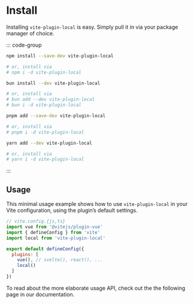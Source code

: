 # Install

Installing `vite-plugin-local` is easy. Simply pull it in via your package manager of choice.

::: code-group

```bash [npm]
npm install --save-dev vite-plugin-local

# or, install via
# npm i -d vite-plugin-local
```

```bash [bun]
bun install --dev vite-plugin-local

# or, install via
# bun add --dev vite-plugin-local
# bun i -d vite-plugin-local
```

```bash [pnpm]
pnpm add --save-dev vite-plugin-local

# or, install via
# pnpm i -d vite-plugin-local
```

```bash [yarn]
yarn add --dev vite-plugin-local

# or, install via
# yarn i -d vite-plugin-local
```

:::

## Usage

This minimal usage example shows how to use `vite-plugin-local` in your Vite configuration, using the plugin’s default settings.

```javascript
// vite.config.{js,ts}
import vue from '@vitejs/plugin-vue'
import { defineConfig } from 'vite'
import local from 'vite-plugin-local'

export default defineConfig({
  plugins: [
    vue(), // svelte(), react(), ...
    local()
  ]
})
```

To read about the more elaborate usage API, check out the the following page in our documentation.
